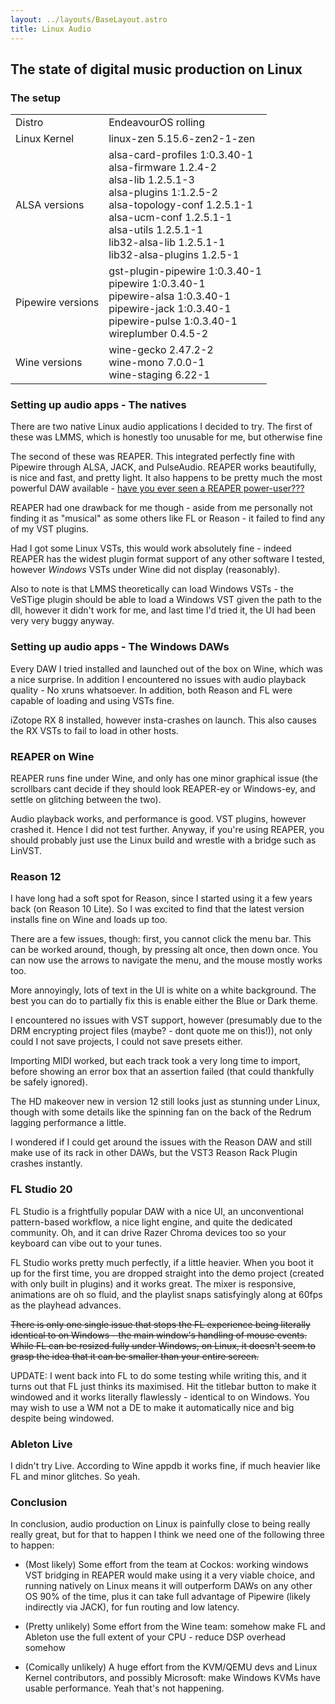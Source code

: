 ```yaml
---
layout: ../layouts/BaseLayout.astro
title: Linux Audio
---
```


## The state of digital music production on Linux

### The setup
<table>
  <tbody>
    <tr>
      <td>Distro</td>
      <td>EndeavourOS rolling</td>
    </tr>
    <tr>
      <td>Linux Kernel</td>
      <td>linux-zen 5.15.6-zen2-1-zen</td>
    </tr>
    <tr>
      <td>ALSA versions</td>
      <td>
        alsa-card-profiles 1:0.3.40-1
        <br />
        alsa-firmware 1.2.4-2
        <br />
        alsa-lib 1.2.5.1-3
        <br />
        alsa-plugins 1:1.2.5-2
        <br />
        alsa-topology-conf 1.2.5.1-1
        <br />
        alsa-ucm-conf 1.2.5.1-1
        <br />
        alsa-utils 1.2.5.1-1
        <br />
        lib32-alsa-lib 1.2.5.1-1
        <br />
        lib32-alsa-plugins 1.2.5-1
      </td>
    </tr>
    <tr>
      <td>Pipewire versions</td>
      <td>
        gst-plugin-pipewire 1:0.3.40-1
        <br />
        pipewire 1:0.3.40-1
        <br />
        pipewire-alsa 1:0.3.40-1
        <br />
        pipewire-jack 1:0.3.40-1
        <br />
        pipewire-pulse 1:0.3.40-1
        <br />
        wireplumber 0.4.5-2
      </td>
    </tr>
    <tr>
      <td>Wine versions</td>
      <td>
        wine-gecko 2.47.2-2
        <br />
        wine-mono 7.0.0-1
        <br />
        wine-staging 6.22-1
      </td>
    </tr>
  </tbody>
</table>

### Setting up audio apps - The natives
There are two native Linux audio applications I decided to try. The first
of these was LMMS, which is honestly too unusable for me, but otherwise
fine

The second of these was REAPER. This integrated perfectly fine with
Pipewire through ALSA, JACK, and PulseAudio. REAPER works beautifully, is
nice and fast, and pretty light. It also happens to be pretty much the
most powerful DAW available - [have you ever seen a REAPER power-user???](https://www.youtube.com/watch?v=H-Gs-o39C5o)

REAPER had one drawback for me though - aside from me personally not
finding it as "musical" as some others like FL or Reason - it failed to
find any of my VST plugins.

Had I got some Linux VSTs, this would work absolutely fine - indeed REAPER
has the widest plugin format support of any other software I tested,
however *Windows* VSTs under Wine did not display (reasonably).

Also to note is that LMMS theoretically can load Windows VSTs - the
VeSTige plugin should be able to load a Windows VST given the path to the
dll, however it didn't work for me, and last time I'd tried it, the UI had
been very very buggy anyway.

### Setting up audio apps - The Windows DAWs
Every DAW I tried installed and launched out of the box on Wine, which was
a nice surprise. In addition I encountered no issues with audio playback
quality - No xruns whatsoever. In addition, both Reason and FL were
capable of loading and using VSTs fine.

iZotope RX 8 installed, however insta-crashes on launch. This also causes
the RX VSTs to fail to load in other hosts.

### REAPER on Wine
REAPER runs fine under Wine, and only has one minor graphical issue (the
scrollbars cant decide if they should look REAPER-ey or Windows-ey, and
settle on glitching between the two).

Audio playback works, and performance is good. VST plugins, however
crashed it. Hence I did not test further. Anyway, if you're using REAPER,
you should probably just use the Linux build and wrestle with a bridge
such as LinVST.

### Reason 12
I have long had a soft spot for Reason, since I started using it a few
years back (on Reason 10 Lite). So I was excited to find that the latest
version installs fine on Wine and loads up too.

There are a few issues, though: first, you cannot click the menu bar. This
can be worked around, though, by pressing alt once, then down once. You
can now use the arrows to navigate the menu, and the mouse mostly works
too.

More annoyingly, lots of text in the UI is white on a white background.
The best you can do to partially fix this is enable either the Blue or
Dark theme.

I encountered no issues with VST support, however (presumably due to the
DRM encrypting project files (maybe? - dont quote me on this!)), not only
could I not save projects, I could not save presets either.

Importing MIDI worked, but each track took a very long time to import,
before showing an error box that an assertion failed (that could
thankfully be safely ignored).

The HD makeover new in version 12 still looks just as stunning under
Linux, though with some details like the spinning fan on the back of the
Redrum lagging performance a little.

I wondered if I could get around the issues with the Reason DAW and still
make use of its rack in other DAWs, but the VST3 Reason Rack Plugin
crashes instantly.

### FL Studio 20
FL Studio is a frightfully popular DAW with a nice UI, an unconventional
pattern-based workflow, a nice light engine, and quite the dedicated
community. Oh, and it can drive Razer Chroma devices too so your keyboard
can vibe out to your tunes.

FL Studio works pretty much perfectly, if a little heavier. When you boot
it up for the first time, you are dropped straight into the demo project
(created with only built in plugins) and it works great. The mixer is
responsive, animations are oh so fluid, and the playlist snaps
satisfyingly along at 60fps as the playhead advances.

~~There is only one single issue that stops the FL experience being
literally identical to on Windows - the main window's handling of mouse
events. While FL can be resized fully under Windows, on Linux, it doesn't
seem to grasp the idea that it can be smaller than your entire screen.~~

UPDATE: I went back into FL to do some testing while writing this, and it
turns out that FL just thinks its maximised. Hit the titlebar button to
make it windowed and it works literally flawlessly - identical to on
Windows. You may wish to use a WM not a DE to make it automatically nice
and big despite being windowed.

### Ableton Live
I didn't try Live. According to Wine appdb it works fine, if much heavier
like FL and minor glitches. So yeah.

### Conclusion
In conclusion, audio production on Linux is painfully close to being
really really great, but for that to happen I think we need one of the
following three to happen:

  - (Most likely) Some effort from the team at Cockos: working windows VST
    bridging in REAPER would make using it a very viable choice, and running
    natively on Linux means it will outperform DAWs on any other OS 90% of
    the time, plus it can take full advantage of Pipewire (likely indirectly
    via JACK), for fun routing and low latency.

  - (Pretty unlikely) Some effort from the Wine team: somehow make FL and
    Ableton use the full extent of your CPU - reduce DSP overhead somehow

  - (Comically unlikely) A huge effort from the KVM/QEMU devs and Linux
    Kernel contributors, and possibly Microsoft: make Windows KVMs have
    usable performance. Yeah that's not happening.